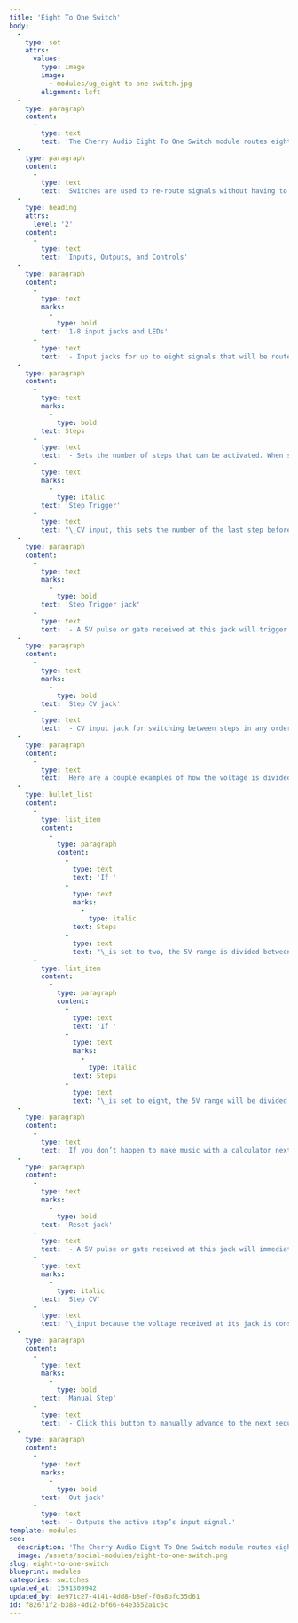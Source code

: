 ```yaml
---
title: 'Eight To One Switch'
body:
  -
    type: set
    attrs:
      values:
        type: image
        image:
          - modules/ug_eight-to-one-switch.jpg
        alignment: left
  -
    type: paragraph
    content:
      -
        type: text
        text: 'The Cherry Audio Eight To One Switch module routes eight audio or control input signals to a single output jack. An input signal is only passed to the output when its respective “step” is active. The inputs can be stepped through sequentially with a manual or CV trigger, or targeted individually via discrete control voltages.'
  -
    type: paragraph
    content:
      -
        type: text
        text: 'Switches are used to re-route signals without having to unplug or re-patch any cables. As an example, the Eight To One Switch could be used to send different modulation sources to a single destination or switch between different oscillator waveforms. The fun starts when you begin experimenting with different ways to step through the inputs!'
  -
    type: heading
    attrs:
      level: '2'
    content:
      -
        type: text
        text: 'Inputs, Outputs, and Controls'
  -
    type: paragraph
    content:
      -
        type: text
        marks:
          -
            type: bold
        text: '1-8 input jacks and LEDs'
      -
        type: text
        text: '- Input jacks for up to eight signals that will be routed to the output jack whenever their respective step is active. The small red LEDs give visual feedback of the active step.'
  -
    type: paragraph
    content:
      -
        type: text
        marks:
          -
            type: bold
        text: Steps
      -
        type: text
        text: '- Sets the number of steps that can be activated. When stepping through the inputs sequentially with either the manual or '
      -
        type: text
        marks:
          -
            type: italic
        text: 'Step Trigger'
      -
        type: text
        text: "\_CV input, this sets the number of the last step before it will cycle back to step one."
  -
    type: paragraph
    content:
      -
        type: text
        marks:
          -
            type: bold
        text: 'Step Trigger jack'
      -
        type: text
        text: '- A 5V pulse or gate received at this jack will trigger the steps sequentially.'
  -
    type: paragraph
    content:
      -
        type: text
        marks:
          -
            type: bold
        text: 'Step CV jack'
      -
        type: text
        text: '- CV input jack for switching between steps in any order. The control voltage range of 0V - 5V is evenly divided between the number of steps making it possible to target specific steps with discrete voltages.'
  -
    type: paragraph
    content:
      -
        type: text
        text: 'Here are a couple examples of how the voltage is divided:'
  -
    type: bullet_list
    content:
      -
        type: list_item
        content:
          -
            type: paragraph
            content:
              -
                type: text
                text: 'If '
              -
                type: text
                marks:
                  -
                    type: italic
                text: Steps
              -
                type: text
                text: "\_is set to two, the 5V range is divided between the two steps. Step one is selected with voltage from 0V - 2.49V and step two is selected with 2.5V - 5V."
      -
        type: list_item
        content:
          -
            type: paragraph
            content:
              -
                type: text
                text: 'If '
              -
                type: text
                marks:
                  -
                    type: italic
                text: Steps
              -
                type: text
                text: "\_is set to eight, the 5V range will be divided equally between the eight steps. Five divided by eight is 0.625 so, step one = 0V - 0.62V, step two = 0.63V - 1.24V, step three = 1.25V - 1.87V and so on."
  -
    type: paragraph
    content:
      -
        type: text
        text: 'If you don’t happen to make music with a calculator next to you, we recommend just playing around until you find the step you’re looking for!'
  -
    type: paragraph
    content:
      -
        type: text
        marks:
          -
            type: bold
        text: 'Reset jack'
      -
        type: text
        text: '- A 5V pulse or gate received at this jack will immediately force the module back to step one. Note that resetting the module will be unnoticeable when using the '
      -
        type: text
        marks:
          -
            type: italic
        text: 'Step CV'
      -
        type: text
        text: "\_input because the voltage received at its jack is constantly updating the active step."
  -
    type: paragraph
    content:
      -
        type: text
        marks:
          -
            type: bold
        text: 'Manual Step'
      -
        type: text
        text: '- Click this button to manually advance to the next sequential step.'
  -
    type: paragraph
    content:
      -
        type: text
        marks:
          -
            type: bold
        text: 'Out jack'
      -
        type: text
        text: '- Outputs the active step’s input signal.'
template: modules
seo:
  description: 'The Cherry Audio Eight To One Switch module routes eight audio or control input signals to a single output jack.'
  image: /assets/social-modules/eight-to-one-switch.png
slug: eight-to-one-switch
blueprint: modules
categories: switches
updated_at: 1591309942
updated_by: 8e971c27-4141-4dd8-b8ef-f0a8bfc35d61
id: f82671f2-b388-4d12-bf66-64e3552a1c6c
---
```

